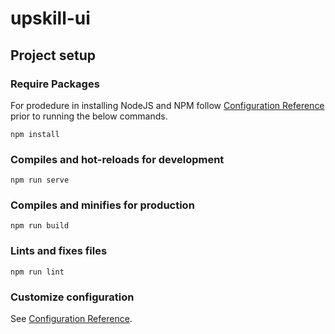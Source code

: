 # upskill-ui

## Project setup

### Require Packages

For prodedure in installing NodeJS and NPM follow [Configuration Reference](https://learn.microsoft.com/en-us/microsoft-edge/visual-studio-code/microsoft-edge-devtools-extension/install) prior to running the below commands.

```
npm install
```

### Compiles and hot-reloads for development
```
npm run serve
```

### Compiles and minifies for production
```
npm run build
```

### Lints and fixes files
```
npm run lint
```

### Customize configuration
See [Configuration Reference](https://cli.vuejs.org/config/).
